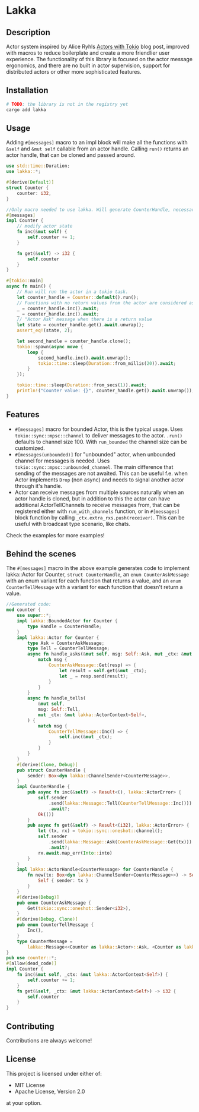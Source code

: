 # Lakka

## Description
Actor system inspired by Alice Ryhls [Actors with Tokio](https://ryhl.io/blog/actors-with-tokio/) blog post, improved with macros to reduce boilerplate and create a more friendlier user experience. The functionality of this library is focused on the actor message ergonomics, and there are no built in actor supervision, support for distributed actors or other more sophisticated features.

## Installation
```bash
# TODO: the library is not in the registry yet
cargo add lakka
```

## Usage

Adding `#[messages]` macro to an impl block will make all the functions with `&self` and `&mut self` callable from an actor handle. Calling `run()` returns an actor handle, that can be cloned and passed around.

```rust
use std::time::Duration;
use lakka::*;

#[derive(Default)]
struct Counter {
    counter: i32,
}

//Only macro needed to use lakka. Will generate CounterHandle, necessary enums for messages and implement Actor trait etc.
#[messages]
impl Counter {
    // modify actor state
    fn inc(&mut self) {
        self.counter += 1;
    }

    fn get(&self) -> i32 {
        self.counter
    }
}

#[tokio::main]
async fn main() {
    // Run will run the actor in a tokio task.
    let counter_handle = Counter::default().run();
    // Functions with no return values from the actor are considered as "Actor Tell" message.
    _ = counter_handle.inc().await;
    _ = counter_handle.inc().await;
    // "Actor Ask" message when there is a return value
    let state = counter_handle.get().await.unwrap();
    assert_eq!(state, 2);

    let second_handle = counter_handle.clone();
    tokio::spawn(async move {
        loop {
            second_handle.inc().await.unwrap();
            tokio::time::sleep(Duration::from_millis(20)).await;
        }
    });

    tokio::time::sleep(Duration::from_secs(1)).await;
    println!("Counter value: {}", counter_handle.get().await.unwrap());
}
```

## Features
- `#[messages]` macro for bounded Actor, this is the typical usage. Uses `tokio::sync::mpsc::channel` to deliver messages to the actor. `.run()` defaults to channel size 100. With `run_bounded` the channel size can be customized.
- `#[messages(unbounded)]` for "unbounded" actor, when unbounded channel for messages is needed. Uses `tokio::sync::mpsc::unbounded_channel`. The main difference that sending of the messages are not awaited. This can be useful f.e. when Actor implements `Drop` (non async) and needs to signal another actor through it's handle. 
- Actor can receive messages from multiple sources naturally when an actor handle is cloned, but in addition to this the actor can have additional ActorTellChannels to receive messages from, that can be registered either with `run_with_channels` function, or in `#[messages]` block function by calling `_ctx.extra_rxs.push(receiver)`. This can be useful with broadcast type scenario, like chats.

Check the examples for more examples!

## Behind the scenes

The `#[messages]` macro in the above example generates code to implement lakka::Actor for Counter, `struct CounterHandle`, an `enum CounterAskMessage` with an enum variant for each function that returns a value, and an `enum CounterTellMessage` with a variant for each function that doesn't return a value.

```rust
//Generated code:
mod counter {
    use super::*;
    impl lakka::BoundedActor for Counter {
        type Handle = CounterHandle;
    }
    impl lakka::Actor for Counter {
        type Ask = CounterAskMessage;
        type Tell = CounterTellMessage;
        async fn handle_asks(&mut self, msg: Self::Ask, mut _ctx: &mut lakka::ActorContext<Self>) {
            match msg {
                CounterAskMessage::Get(resp) => {
                    let result = self.get(&mut _ctx);
                    let _ = resp.send(result);
                }
            }
        }
        async fn handle_tells(
            &mut self,
            msg: Self::Tell,
            mut _ctx: &mut lakka::ActorContext<Self>,
        ) {
            match msg {
                CounterTellMessage::Inc() => {
                    self.inc(&mut _ctx);
                }
            }
        }
    }
    #[derive(Clone, Debug)]
    pub struct CounterHandle {
        sender: Box<dyn lakka::ChannelSender<CounterMessage>>,
    }
    impl CounterHandle {
        pub async fn inc(&self) -> Result<(), lakka::ActorError> {
            self.sender
                .send(lakka::Message::Tell(CounterTellMessage::Inc()))
                .await?;
            Ok(())
        }
        pub async fn get(&self) -> Result<(i32), lakka::ActorError> {
            let (tx, rx) = tokio::sync::oneshot::channel();
            self.sender
                .send(lakka::Message::Ask(CounterAskMessage::Get(tx)))
                .await?;
            rx.await.map_err(Into::into)
        }
    }
    impl lakka::ActorHandle<CounterMessage> for CounterHandle {
        fn new(tx: Box<dyn lakka::ChannelSender<CounterMessage>>) -> Self {
            Self { sender: tx }
        }
    }
    #[derive(Debug)]
    pub enum CounterAskMessage {
        Get(tokio::sync::oneshot::Sender<i32>),
    }
    #[derive(Debug, Clone)]
    pub enum CounterTellMessage {
        Inc(),
    }
    type CounterMessage =
        lakka::Message<<Counter as lakka::Actor>::Ask, <Counter as lakka::Actor>::Tell>;
}
pub use counter::*;
#[allow(dead_code)]
impl Counter {
    fn inc(&mut self, _ctx: &mut lakka::ActorContext<Self>) {
        self.counter += 1;
    }
    fn get(&self, _ctx: &mut lakka::ActorContext<Self>) -> i32 {
        self.counter
    }
}
```

## Contributing
Contributions are always welcome!

## License
This project is licensed under either of:

- MIT License
- Apache License, Version 2.0

at your option.
